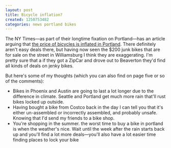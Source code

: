 ```yaml
---
layout: post
title: Bicycle inflation?
created: 1250753482
categories: news portland bikes
---
```

The NY Times—as part of their longtime fixation on Portland—has an article arguing that [the price of bicycles is inflated in Portland](http://freakonomics.blogs.nytimes.com/2009/08/17/bicycle-inflation-in-paradise/). There definitely aren't easy deals there, but having now seen the $200 junk bikes that are for sale on the street in Williamsburg I think they are exaggerating. I'm pretty sure that a if they got a ZipCar and drove out to Beaverton they'd find all kinds of deals on jenky bikes.

But here's some of my thoughts (which you can also find on page five or so of the comments):


- Bikes in Phoenix and Austin are going to last a lot longer due to the difference in climate. Seattle and Portland get much more rain that'll rust bikes locked up outside.
- Having bought a bike from Costco back in the day I can tell you that it's either un-assembled or incorrectly assembled, and probably unsafe. Knowing that I'd send my friends to a bike shop.
- You're shopping in the summer. the worst time to buy a bike in portland is when the weather's nice. Wait until the week after the rain starts back up and you'll find a lot more deals—you'll also have a lot easier time finding places to lock your bike


